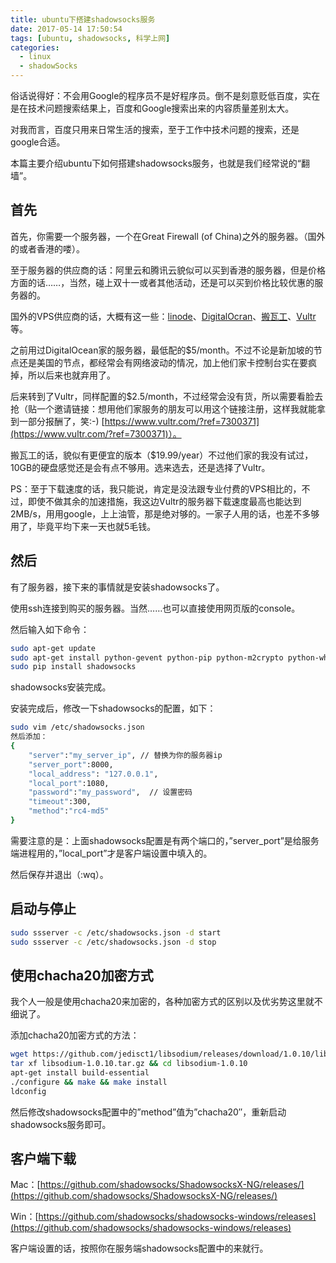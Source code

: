 ```yaml
---
title: ubuntu下搭建shadowsocks服务
date: 2017-05-14 17:50:54
tags: [ubuntu, shadowsocks, 科学上网]
categories:
  - linux
  - shadowSocks
---
```


俗话说得好：不会用Google的程序员不是好程序员。倒不是刻意贬低百度，实在是在技术问题搜索结果上，百度和Google搜索出来的内容质量差别太大。

对我而言，百度只用来日常生活的搜索，至于工作中技术问题的搜索，还是google合适。

本篇主要介绍ubuntu下如何搭建shadowsocks服务，也就是我们经常说的“翻墙”。

<!-- more -->

## 首先

首先，你需要一个服务器，一个在Great Firewall (of China)之外的服务器。（国外的或者香港的喽）。

至于服务器的供应商的话：阿里云和腾讯云貌似可以买到香港的服务器，但是价格方面的话……，当然，碰上双十一或者其他活动，还是可以买到价格比较优惠的服务器的。

国外的VPS供应商的话，大概有这一些：[linode](https://www.linode.com/)、[DigitalOcran](https://www.digitalocean.com/)、[搬瓦工](https://bandwagonhost.com/)、[Vultr](https://www.vultr.com/)等。

之前用过DigitalOcean家的服务器，最低配的$5/month。不过不论是新加坡的节点还是美国的节点，都经常会有网络波动的情况，加上他们家卡控制台实在要疯掉，所以后来也就弃用了。

后来转到了Vultr，同样配置的$2.5/month，不过经常会没有货，所以需要看脸去抢（贴一个邀请链接：想用他们家服务的朋友可以用这个链接注册，这样我就能拿到一部分报酬了，笑:-)  [https://www.vultr.com/?ref=7300371](https://www.vultr.com/?ref=7300371)）。

搬瓦工的话，貌似有更便宜的版本（$19.99/year）不过他们家的我没有试过，10GB的硬盘感觉还是会有点不够用。选来选去，还是选择了Vultr。

PS：至于下载速度的话，我只能说，肯定是没法跟专业付费的VPS相比的，不过，即使不做其余的加速措施，我这边Vultr的服务器下载速度最高也能达到2MB/s，用用google，上上油管，那是绝对够的。一家子人用的话，也差不多够用了，毕竟平均下来一天也就5毛钱。

## 然后

有了服务器，接下来的事情就是安装shadowsocks了。

使用ssh连接到购买的服务器。当然……也可以直接使用网页版的console。

然后输入如下命令：

``` bash
sudo apt-get update
sudo apt-get install python-gevent python-pip python-m2crypto python-wheel python-setuptools
sudo pip install shadowsocks
```

shadowsocks安装完成。

安装完成后，修改一下shadowsocks的配置，如下：

``` bash
sudo vim /etc/shadowsocks.json
然后添加：
{
    "server":"my_server_ip", // 替换为你的服务器ip
    "server_port":8000,
    "local_address": "127.0.0.1",
    "local_port":1080,
    "password":"my_password",  // 设置密码
    "timeout":300,
    "method":"rc4-md5"
}
```

需要注意的是：上面shadowsocks配置是有两个端口的，”server_port”是给服务端进程用的，”local_port”才是客户端设置中填入的。

然后保存并退出（:wq）。

## 启动与停止

``` bash
sudo ssserver -c /etc/shadowsocks.json -d start
sudo ssserver -c /etc/shadowsocks.json -d stop
```

## 使用chacha20加密方式

我个人一般是使用chacha20来加密的，各种加密方式的区别以及优劣势这里就不细说了。

添加chacha20加密方式的方法：

``` bash
wget https://github.com/jedisct1/libsodium/releases/download/1.0.10/libsodium-1.0.10.tar.gz
tar xf libsodium-1.0.10.tar.gz && cd libsodium-1.0.10
apt-get install build-essential
./configure && make && make install
ldconfig
```

然后修改shadowsocks配置中的”method”值为”chacha20″，重新启动shadowsocks服务即可。

## 客户端下载

Mac：[https://github.com/shadowsocks/ShadowsocksX-NG/releases/](https://github.com/shadowsocks/ShadowsocksX-NG/releases/)

Win：[https://github.com/shadowsocks/shadowsocks-windows/releases](https://github.com/shadowsocks/shadowsocks-windows/releases)

客户端设置的话，按照你在服务端shadowsocks配置中的来就行。

